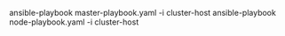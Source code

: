 ansible-playbook master-playbook.yaml -i cluster-host 
ansible-playbook node-playbook.yaml -i cluster-host 

